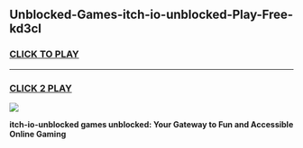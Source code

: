 
## Unblocked-Games-itch-io-unblocked-Play-Free-kd3cl
<h3>
<a href="https://premium76.site?title=itch-io-unblocked&ref=20M">CLICK TO PLAY</a></h3>
<hr>

<h3>
<a href="https://premium76.site?title=itch-io-unblocked&ref=20M">CLICK 2 PLAY</a>
  
</h3>

<a href="https://premium76.site?title=itch-io-unblocked&ref=19M"><img src="https://clearcache.store/games.png"></a>


**itch-io-unblocked games unblocked: Your Gateway to Fun and Accessible Online Gaming**
